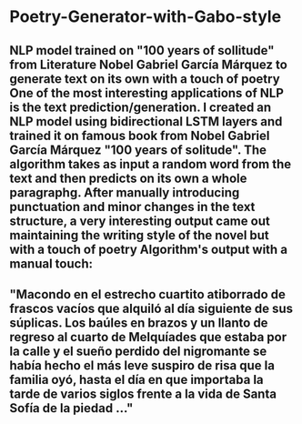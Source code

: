 # Poetry-Generator-with-Gabo-style
NLP model trained on "100 years of sollitude" from Literature Nobel Gabriel García Márquez to generate text on its own with a touch of poetry
One of the most interesting applications of NLP is the text prediction/generation. I created an NLP model using bidirectional LSTM layers and trained it on
famous book from Nobel Gabriel García Márquez "100 years of solitude". The algorithm takes as input a random word from the text and then predicts on its own
a whole paragraphg. After manually introducing punctuation and minor changes in the text structure, a very interesting output came out maintaining the writing style
of the novel but with a touch of poetry
Algorithm's output with a manual touch:
------------------------------------------
"Macondo en el estrecho cuartito atiborrado de frascos vacíos que alquiló al día siguiente de sus súplicas. Los baúles en brazos y un llanto de regreso al cuarto de Melquíades que estaba por la calle y el sueño perdido del nigromante se había hecho el más leve suspiro de risa que la familia oyó, hasta el día en que importaba la tarde de varios siglos frente a la vida de Santa Sofía de la piedad ..."
-------------------------------------------
